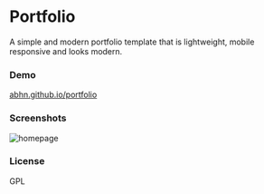 # Portfolio

A simple and modern portfolio template that is lightweight, mobile responsive and looks modern. 

### Demo
[abhn.github.io/portfolio](https://abhn.github.io/portfolio)

### Screenshots
![homepage](tmp/screenshot.jpg?raw=true "Homepage")
 
### License
GPL
